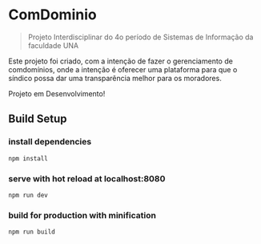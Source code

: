 # ComDominio

> Projeto Interdisciplinar do 4o período de Sistemas de Informação da faculdade UNA

Este projeto foi criado, com a intenção de fazer o gerenciamento de comdomínios, onde a intenção é
oferecer uma plataforma para que o síndico possa dar uma transparência melhor para os moradores.

Projeto em Desenvolvimento!

## Build Setup

### install dependencies
`npm install`
### serve with hot reload at localhost:8080
`npm run dev`
### build for production with minification
`npm run build`
